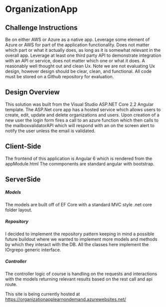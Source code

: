 # OrganizationApp 

## Challenge Instructions 

Be on either AWS or Azure as a native app.
Leverage some element of Azure or AWS for part of the application functionality.  Does not matter which part or what it actually does, as long as it is somewhat relevant in the overall app.
Leverage at least one third party API to demonstrate integration with an API or service, does not matter which one or what it does.
A reasonably well thought out and clean Ux.  Note we are not evaluating Ux design, however design should be clear, clean, and functional.
All code must be stored on a Github repository for evaluation.

## Design Overview
This solution was built from the Visual Studio ASP.NET Core 2.2 Angular template. The ASP.Net core app has a hosted service which allows users
to create, edit, update and delete organizations and users. Upon creation of a new user the login form fires a call to an azure function which
then calls to the mailboxvalidatorAPI which will respond with an on the screen alert to notify the user unless the email is validated. 

## Client-Side
The frontend of this application is Angular 6 which is rendered from the appModule.html The commponents are standard angular with bootstrap. 

## ServerSide

##### Models
The models are built off of EF Core with a standard MVC style .net core folder layout. 

##### Repository
I decided to implement the repository pattern keeping in mind a possible future buildout where we wanted to implement more models and methods by which they interact with the DB. All the classes here implement the IOrgrepo generic interface. 

##### Controller
The controller logic of course is handling on the requests and interactions with the models returning relevant results based on the rest call and api route.

This site is being currently hosted at 
https://organizationapplearnondemand.azurewebsites.net/
